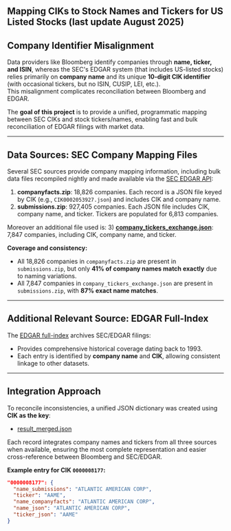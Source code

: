 ## Mapping CIKs to Stock Names and Tickers for US Listed Stocks (last update August 2025)

## Company Identifier Misalignment
Data providers like Bloomberg identify companies through **name, ticker, and ISIN**, whereas the SEC's EDGAR system (that includes US-listed stocks) relies primarily on **company name** and its unique **10-digit CIK identifier** (with occasional tickers, but no ISIN, CUSIP, LEI, etc.).  
This misalignment complicates reconciliation between Bloomberg and EDGAR.

The **goal of this project** is to provide a unified, programmatic mapping between SEC CIKs and stock tickers/names, enabling fast and bulk reconciliation of EDGAR filings with market data.

---

## Data Sources: SEC Company Mapping Files
Several SEC sources provide company mapping information, including bulk data files recompiled nightly and made available via the [SEC EDGAR API](https://www.sec.gov/search-filings/edgar-application-programming-interfaces):

1) **companyfacts.zip**: 18,826 companies. Each record is a JSON file keyed by CIK (e.g., `CIK0002053927.json`) and includes CIK and company name.  
2) **submissions.zip**: 927,405 companies. Each JSON file includes CIK, company name, and ticker. Tickers are populated for 6,813 companies. 

Moreover an additional file used is:
3) **[company_tickers_exchange.json](https://www.sec.gov/files/company_tickers_exchange.json)**: 7,847 companies, including CIK, company name, and ticker.  

**Coverage and consistency:**
- All 18,826 companies in `companyfacts.zip` are present in `submissions.zip`, but only **41% of company names match exactly** due to naming variations.  
- All 7,847 companies in `company_tickers_exchange.json` are present in `submissions.zip`, with **87% exact name matches**.

---

## Additional Relevant Source: EDGAR Full-Index
The [EDGAR full-index](https://www.sec.gov/Archives/edgar/full-index/) archives SEC/EDGAR filings:  
- Provides comprehensive historical coverage dating back to 1993.  
- Each entry is identified by **company name** and **CIK**, allowing consistent linkage to other datasets.  

---

## Integration Approach
To reconcile inconsistencies, a unified JSON dictionary was created using **CIK as the key**:  
- [result_merged.json](https://gtocchi.github.io/edgar_merged_json/result_merged.json)  

Each record integrates company names and tickers from all three sources when available, ensuring the most complete representation and easier cross-reference between Bloomberg and SEC/EDGAR.  

**Example entry for CIK `0000008177`:**

```json
"0000008177": {
  "name_submissions": "ATLANTIC AMERICAN CORP",
  "ticker": "AAME",
  "name_companyfacts": "ATLANTIC AMERICAN CORP",
  "name_json": "ATLANTIC AMERICAN CORP",
  "ticker_json": "AAME"
}
